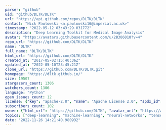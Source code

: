 ```yaml
---
parser: "github"
uid: "github/DLTK/DLTK"
url: "https://api.github.com/repos/DLTK/DLTK"
contact: "Nick Pawlowski <n.pawlowski16@imperial.ac.uk>"
timestamp: "2022-05-12 03:43:29.031772"
description: "Deep Learning Toolkit for Medical Image Analysis"
avatar: "https://avatars.githubusercontent.com/u/28306010?v=4"
repo_url: "https://github.com/DLTK/DLTK"
name: "DLTK"
full_name: "DLTK/DLTK"
html_url: "https://github.com/DLTK/DLTK"
created_at: "2017-05-02T15:40:36Z"
updated_at: "2022-05-10T23:45:21Z"
clone_url: "https://github.com/DLTK/DLTK.git"
homepage: "https://dltk.github.io/"
size: 19507
stargazers_count: 1306
watchers_count: 1306
language: "Python"
open_issues_count: 12
license: {"key": "apache-2.0", "name": "Apache License 2.0", "spdx_id": "Apache-2.0", "url": "https://api.github.com/licenses/apache-2.0", "node_id": "MDc6TGljZW5zZTI="}
subscribers_count: 102
owner: {"html_url": "https://github.com/DLTK", "avatar_url": "https://avatars.githubusercontent.com/u/28306010?v=4", "login": "DLTK", "type": "Organization"}
topics: ["deep-learning", "machine-learning", "neural-networks", "tensorflow", "medical-imaging", "data-science", "ml", "deep-neural-networks", "python", "medical", "dltk", "dltk-model-zoo", "neural-network", "neuroimaging", "cnn", "medical-image-processing"]
date: "2022-11-26 14:21:40.980932"
---
```

